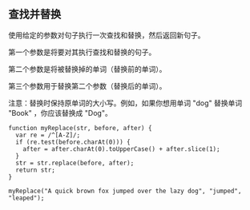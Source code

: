 ## 查找并替换
使用给定的参数对句子执行一次查找和替换，然后返回新句子。

第一个参数是将要对其执行查找和替换的句子。

第二个参数是将被替换掉的单词（替换前的单词）。

第三个参数用于替换第二个参数（替换后的单词）。

注意：替换时保持原单词的大小写。例如，如果你想用单词 "dog" 替换单词 "Book" ，你应该替换成 "Dog"。
```
function myReplace(str, before, after) {
  var re = /^[A-Z]/;
  if (re.test(before.charAt(0))) {
    after = after.charAt(0).toUpperCase() + after.slice(1);
  }
  str = str.replace(before, after);
  return str;
}

myReplace("A quick brown fox jumped over the lazy dog", "jumped", "leaped");

```